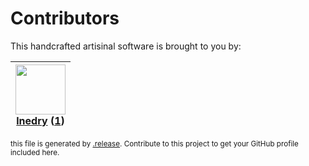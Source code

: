 # Contributors

This handcrafted artisinal software is brought to you by:

| <img height="80" src="https://avatars.githubusercontent.com/u/203240?v=4"><br><a href="https://github.com/lnedry">lnedry</a> (<a href="https://github.com/haraka/Haraka/commits?author=lnedry">1</a>) |
| :----------------------------------------------------------------------------------------------------------------------------------------------------------------------------------------------------------------------------: |

<sub>this file is generated by [.release](https://github.com/msimerson/.release).
Contribute to this project to get your GitHub profile included here.</sub>
